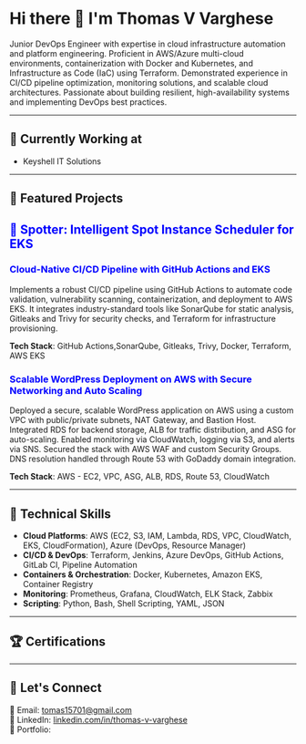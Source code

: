 # Hi there 👋 I'm Thomas V Varghese

Junior DevOps Engineer with expertise in cloud infrastructure automation and platform engineering. Proficient in AWS/Azure multi-cloud environments, containerization with Docker and Kubernetes, and Infrastructure as Code (IaC) using Terraform. Demonstrated experience in CI/CD pipeline optimization, monitoring solutions, and scalable cloud architectures. Passionate about building resilient, high-availability systems and implementing DevOps best practices.

---

## 🔭 Currently Working at

- Keyshell IT Solutions

---

## 🚀 Featured Projects
<h2 style="color:blue">🚀 Spotter: Intelligent Spot Instance Scheduler for EKS</h2>
<h3 style="color:blue">  Cloud-Native CI/CD Pipeline with GitHub Actions and EKS </h3>
Implements a robust CI/CD pipeline using GitHub Actions to automate code validation, vulnerability scanning, containerization, and deployment to AWS EKS. It integrates industry-standard tools like SonarQube for static analysis, Gitleaks and Trivy for security checks, and Terraform for infrastructure provisioning.

**Tech Stack**: GitHub Actions,SonarQube, Gitleaks, Trivy, Docker, Terraform, AWS EKS


<h3 style="color:blue">  Scalable WordPress Deployment on AWS with Secure Networking and Auto Scaling </h3>
Deployed a secure, scalable WordPress application on AWS using a custom VPC with public/private subnets, NAT Gateway, and Bastion Host. Integrated RDS for backend storage, ALB for traffic distribution, and ASG for auto-scaling. Enabled monitoring via CloudWatch, logging via S3, and alerts via SNS. Secured the stack with AWS WAF and custom Security Groups. DNS resolution handled through Route 53 with GoDaddy domain integration.

**Tech Stack**: AWS - EC2, VPC, ASG, ALB, RDS, Route 53, CloudWatch

---

## 🧰 Technical Skills

- **Cloud Platforms**: AWS (EC2, S3, IAM, Lambda, RDS, VPC, CloudWatch, EKS, CloudFormation), Azure (DevOps, Resource Manager)
- **CI/CD & DevOps**: Terraform, Jenkins, Azure DevOps, GitHub Actions, GitLab CI, Pipeline Automation
- **Containers & Orchestration**: Docker, Kubernetes, Amazon EKS, Container Registry
- **Monitoring**: Prometheus, Grafana, CloudWatch, ELK Stack, Zabbix
- **Scripting**: Python, Bash, Shell Scripting, YAML, JSON


---

## 🏆 Certifications



---

## 🤝 Let's Connect

📧 Email: tomas15701@gmail.com  
🔗 LinkedIn: [linkedin.com/in/thomas-v-varghese](#)  
💼 Portfolio: 

